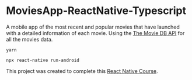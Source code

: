 # MoviesApp-ReactNative-Typescript
 
 A mobile app of the most recent and popular movies that have launched with a detailed information of each movie. Using the [The Movie DB API](https://www.themoviedb.org/documentation/api) for all the movies data. 
 
 ` yarn `
 
  ` npx react-native run-android `
 
 This project was created to complete this [React Native Course](https://www.udemy.com/course/react-native-fh/).
